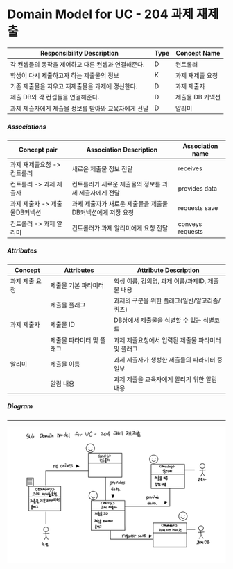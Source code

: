 # Domain Model for UC - 204 과제 재제출

| Responsibility Description                                   | Type | Concept Name      |
| ------------------------------------------------------------ | ---- | ----------------- |
| 각 컨셉들의 동작을 제어하고 다른 컨셉과 연결해준다.          | D    | 컨트롤러          |
| 학생이 다시 제출하고자 하는 제출물의 정보                       | K    | 과제 재제출 요청     |
| 기존 제출물을 지우고 재제출물을 과제에 갱신한다.                      | D    | 과제 제출자|
| 제출 DB와 각 컨셉들을 연결해준다.                            | D    | 제출물 DB 커넥션    |
| 과제 제출자에게 제출물 정보를 받아와 교육자에게 전달              | D    | 알리미            |

##### Associations

| Concept pair                       | Association Description                                  | Association name |
| ---------------------------------- | -------------------------------------------------------- | ---------------- |
| 과제 재제출요청 -> 컨트롤러          | 새로운 제출물 정보 전달                                         | receives         |
| 컨트롤러 -> 과제 제출자         | 컨트롤러가 새로운 제출물의 정보를 과제 제출자에게 전달        | provides data |
| 과제 제출자 -> 제출물DB커넥션          | 과제 제출자가 새로운 제출물을 제출물DB커넥션에게 저장 요청                | requests save |
| 컨트롤러 -> 과제 알리미            | 컨트롤러가 과제 알리미에게 요청 전달                     | conveys requests |


##### Attributes

| Concept        | Attributes              | Attribute Description                                        |
| -------------- | ----------------------- | ------------------------------------------------------------ |
| 과제 제출 요청 | 제출물 기본 파라미터      | 학생 이름, 강의명, 과제 이름/과제ID, 제출물 내용                 |
|                | 제출물 플래그             | 과제의 구분을 위한 플래그(일반/알고리즘/퀴즈)                |
| 과제 제출자       | 제출물 ID                 | DB상에서 제출물을 식별할 수 있는 식별코드                      |
|                | 제출물 파라미터 및 플래그 | 과제 제출요청에서 입력된 제출물 파라미터 및 플래그             |
| 알리미    | 제출물 이름       | 과제 제출자가 생성한 제출물의 파라미터 중 일부                 |
|                | 알림 내용               | 과제 제출을 교육자에게 알리기 위한 알림 내용                        |

##### Diagram
-------
![DM204](./Domain%20Model/Module2_Students/img/DM204.jpg)